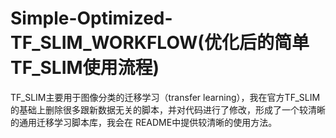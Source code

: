 # Simple-Optimized-TF_SLIM_WORKFLOW(优化后的简单TF_SLIM使用流程)
TF_SLIM主要用于图像分类的迁移学习（transfer learning），我在官方TF_SLIM的基础上删除很多跟新数据无关的脚本，并对代码进行了修改，形成了一个较清晰的通用迁移学习脚本库，我会在 README中提供较清晰的使用方法。
